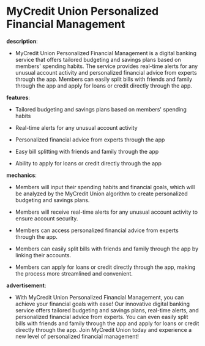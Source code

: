 # MyCredit Union Personalized Financial Management

**description**: 

- MyCredit Union Personalized Financial Management is a digital banking service that offers tailored budgeting and savings plans based on members' spending habits. The service provides real-time alerts for any unusual account activity and personalized financial advice from experts through the app. Members can easily split bills with friends and family through the app and apply for loans or credit directly through the app.

**features**: 

- Tailored budgeting and savings plans based on members' spending habits

- Real-time alerts for any unusual account activity

- Personalized financial advice from experts through the app

- Easy bill splitting with friends and family through the app

- Ability to apply for loans or credit directly through the app

**mechanics**: 

- Members will input their spending habits and financial goals, which will be analyzed by the MyCredit Union algorithm to create personalized budgeting and savings plans.

- Members will receive real-time alerts for any unusual account activity to ensure account security.

- Members can access personalized financial advice from experts through the app.

- Members can easily split bills with friends and family through the app by linking their accounts.

- Members can apply for loans or credit directly through the app, making the process more streamlined and convenient.

**advertisement**: 

- With MyCredit Union Personalized Financial Management, you can achieve your financial goals with ease! Our innovative digital banking service offers tailored budgeting and savings plans, real-time alerts, and personalized financial advice from experts. You can even easily split bills with friends and family through the app and apply for loans or credit directly through the app. Join MyCredit Union today and experience a new level of personalized financial management!

